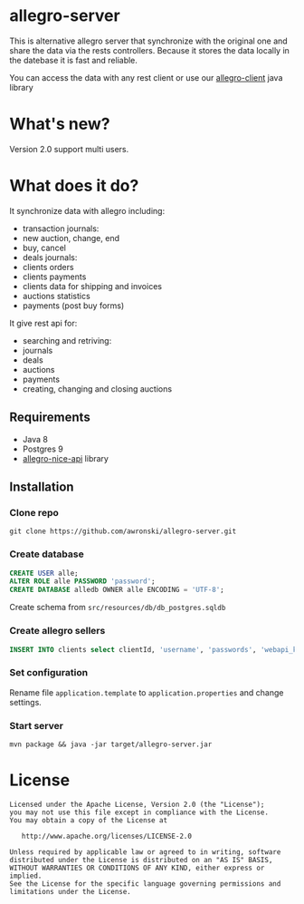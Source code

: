 # allegro-server
This is alternative allegro server that synchronize with the original one and share the data via the rests controllers.
Because it stores the data locally in the datebase it is fast and reliable.

You can access the data with any rest client or use our [allegro-client](https://github.com/awronski/allegro-client)
java library

# What's new?
Version 2.0 support multi users.

# What does it do?
It synchronize data with allegro including:
- transaction journals:
 - new auction, change, end
 - buy, cancel
- deals journals:
 - clients orders
 - clients payments
 - clients data for shipping and invoices
- auctions statistics
- payments (post buy forms)

It give rest api for:
- searching and retriving:
 - journals
 - deals
 - auctions
 - payments
- creating, changing and closing auctions

## Requirements
- Java 8
- Postgres 9
- [allegro-nice-api](https://github.com/awronski/allegro-nice-api) library

## Installation

### Clone repo
```
git clone https://github.com/awronski/allegro-server.git
```

### Create database
```sql
CREATE USER alle;
ALTER ROLE alle PASSWORD 'password';
CREATE DATABASE alledb OWNER alle ENCODING = 'UTF-8';
```
Create schema from ```src/resources/db/db_postgres.sqldb```

### Create allegro sellers
```sql
INSERT INTO clients select clientId, 'username', 'passwords', 'webapi_key';
```

### Set configuration
Rename file ```application.template``` to ```application.properties``` and change settings.

### Start server
```
mvn package && java -jar target/allegro-server.jar
```

License
=======

    Licensed under the Apache License, Version 2.0 (the "License");
    you may not use this file except in compliance with the License.
    You may obtain a copy of the License at

       http://www.apache.org/licenses/LICENSE-2.0

    Unless required by applicable law or agreed to in writing, software
    distributed under the License is distributed on an "AS IS" BASIS,
    WITHOUT WARRANTIES OR CONDITIONS OF ANY KIND, either express or implied.
    See the License for the specific language governing permissions and
    limitations under the License.
